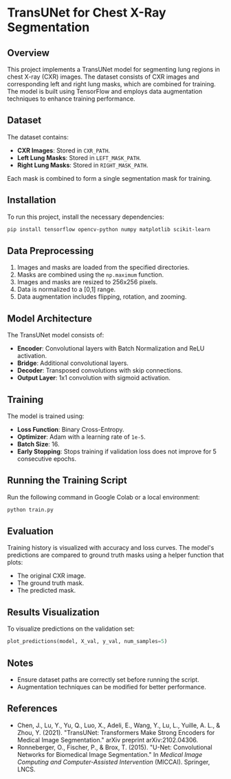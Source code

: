# TransUNet for Chest X-Ray Segmentation

## Overview
This project implements a TransUNet model for segmenting lung regions in chest X-ray (CXR) images. The dataset consists of CXR images and corresponding left and right lung masks, which are combined for training. The model is built using TensorFlow and employs data augmentation techniques to enhance training performance.

## Dataset
The dataset contains:
- **CXR Images**: Stored in `CXR_PATH`.
- **Left Lung Masks**: Stored in `LEFT_MASK_PATH`.
- **Right Lung Masks**: Stored in `RIGHT_MASK_PATH`.

Each mask is combined to form a single segmentation mask for training.

## Installation
To run this project, install the necessary dependencies:
```bash
pip install tensorflow opencv-python numpy matplotlib scikit-learn
```

## Data Preprocessing
1. Images and masks are loaded from the specified directories.
2. Masks are combined using the `np.maximum` function.
3. Images and masks are resized to 256x256 pixels.
4. Data is normalized to a [0,1] range.
5. Data augmentation includes flipping, rotation, and zooming.

## Model Architecture
The TransUNet model consists of:
- **Encoder**: Convolutional layers with Batch Normalization and ReLU activation.
- **Bridge**: Additional convolutional layers.
- **Decoder**: Transposed convolutions with skip connections.
- **Output Layer**: 1x1 convolution with sigmoid activation.

## Training
The model is trained using:
- **Loss Function**: Binary Cross-Entropy.
- **Optimizer**: Adam with a learning rate of `1e-5`.
- **Batch Size**: 16.
- **Early Stopping**: Stops training if validation loss does not improve for 5 consecutive epochs.

## Running the Training Script
Run the following command in Google Colab or a local environment:
```python
python train.py
```

## Evaluation
Training history is visualized with accuracy and loss curves. The model's predictions are compared to ground truth masks using a helper function that plots:
- The original CXR image.
- The ground truth mask.
- The predicted mask.

## Results Visualization
To visualize predictions on the validation set:
```python
plot_predictions(model, X_val, y_val, num_samples=5)
```

## Notes
- Ensure dataset paths are correctly set before running the script.
- Augmentation techniques can be modified for better performance.

## References
- Chen, J., Lu, Y., Yu, Q., Luo, X., Adeli, E., Wang, Y., Lu, L., Yuille, A. L., & Zhou, Y. (2021). "TransUNet: Transformers Make Strong Encoders for Medical Image Segmentation." arXiv preprint arXiv:2102.04306.
- Ronneberger, O., Fischer, P., & Brox, T. (2015). "U-Net: Convolutional Networks for Biomedical Image Segmentation." In *Medical Image Computing and Computer-Assisted Intervention* (MICCAI). Springer, LNCS.

